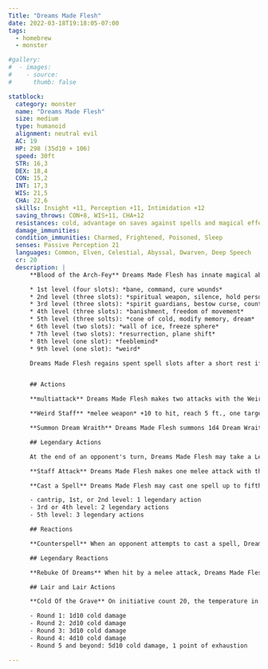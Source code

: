```yaml
---
Title: "Dreams Made Flesh"
date: 2022-03-18T19:18:05-07:00
tags:
  - homebrew
  - monster

#gallery:
#  - images:
#    - source: 
#      thumb: false

statblock:
  category: monster
  name: "Dreams Made Flesh"
  size: medium
  type: humanoid
  alignment: neutral evil
  AC: 19
  HP: 298 (35d10 + 106)
  speed: 30ft
  STR: 16,3
  DEX: 18,4
  CON: 15,2
  INT: 17,3
  WIS: 21,5
  CHA: 22,6
  skills: Insight +11, Perception +11, Intimidation +12
  saving_throws: CON+8, WIS+11, CHA+12
  resistances: cold, advantage on saves against spells and magical effects 
  damage_immunities:
  condition_immunities: Charmed, Frightened, Poisoned, Sleep 
  senses: Passive Perception 21
  languages: Common, Elven, Celestial, Abyssal, Dwarven, Deep Speech
  cr: 20
  description: |
      **Blood of the Arch-Fey** Dreams Made Flesh has innate magical ability and is a 20th level Spellcaster. Her casting uses Charisma (save DC 20), and she can cast the follow spells at will: **dancing lights, detect thoughts, dispel magic, faerie fire, levitate (self only), suggestion, ray of frost*. Additionally, she can cast the following spells:

      * 1st level (four slots): *bane, command, cure wounds*
      * 2nd level (three slots): *spiritual weapon, silence, hold person*
      * 3rd level (three slots): *spirit guardians, bestow curse, counterspell*
      * 4th level (three slots): *banishment, freedom of movement*
      * 5th level (three solts): *cone of cold, modify memory, dream*
      * 6th level (two slots): *wall of ice, freeze sphere*
      * 7th level (two slots): *resurrection, plane shift*
      * 8th level (one slot): *feeblemind*
      * 9th level (one slot): *weird*

      Dreams Made Flesh regains spent spell slots after a short rest if within her lair, or after a long rest elsewhere.


      ## Actions

      **multiattack** Dreams Made Flesh makes two attacks with the Weird Staff.

      **Weird Staff** *melee weapon* +10 to hit, reach 5 ft., one target. Hit: 7 (1d6) bludgeoning damage and 14 (4d6) psychic damage. On a hit, the target must succeed on a DC 20 CON save or be stunned until the end of their next turn.

      **Summon Dream Wraith** Dreams Made Flesh summons 1d4 Dream Wraiths. The Wraiths appear in the closest empty spaces to a point of her choosing within 60ft.

      ## Legendary Actions

      At the end of an opponent's turn, Dreams Made Flesh may take a Legendary Action from the list below. She has three Legendary Actions per round, and regains them at the start of her turn.

      **Staff Attack** Dreams Made Flesh makes one melee attack with the Weird Staff.

      **Cast a Spell** Dreams Made Flesh may cast one spell up to fifth level with the following costs:

      - cantrip, 1st, or 2nd level: 1 legendary action
      - 3rd or 4th level: 2 legendary actions
      - 5th level: 3 legendary actions

      ## Reactions

      **Counterspell** When an opponent attempts to cast a spell, Dreams Made Flesh may attempt to interrupt the casting by casting Counterspell.

      ## Legendary Reactions

      **Rebuke Of Dreams** When hit by a melee attack, Dreams Made Flesh may choose to direct a powerful wave of psychic energy at her attacker. The attacker must make a DC 20 WIS saving throw. They take 3d8 psychic damage on a failure or half as much on a success.

      ## Lair and Lair Actions

      **Cold Of the Grave** On initiative count 20, the temperature in Dreams Made Flesh's lair drops significantly. All creatures must succeed on a DC 15 CON saving throw or suffer the following effects:

      - Round 1: 1d10 cold damage
      - Round 2: 2d10 cold damage
      - Round 3: 3d10 cold damage
      - Round 4: 4d10 cold damage 
      - Round 5 and beyond: 5d10 cold damage, 1 point of exhaustion

---
```

